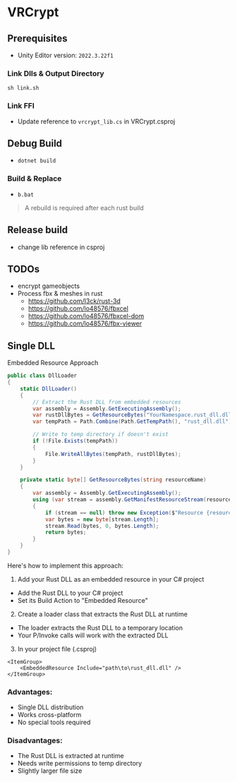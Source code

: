 # VRCrypt

## Prerequisites

- Unity Editor version: `2022.3.22f1`

### Link Dlls & Output Directory

`sh link.sh`

### Link FFI

- Update reference to `vrcrypt_lib.cs` in VRCrypt.csproj

## Debug Build

- `dotnet build`

### Build & Replace

- `b.bat`

> A rebuild is required after each rust build

## Release build

- change lib reference in csproj

## TODOs

- encrypt gameobjects
- Process fbx & meshes in rust
  - https://github.com/I3ck/rust-3d
  - https://github.com/lo48576/fbxcel
  - https://github.com/lo48576/fbxcel-dom
  - https://github.com/lo48576/fbx-viewer

## Single DLL

Embedded Resource Approach

```cs
public class DllLoader
{
    static DllLoader()
    {
        // Extract the Rust DLL from embedded resources
        var assembly = Assembly.GetExecutingAssembly();
        var rustDllBytes = GetResourceBytes("YourNamespace.rust_dll.dll");
        var tempPath = Path.Combine(Path.GetTempPath(), "rust_dll.dll");

        // Write to temp directory if doesn't exist
        if (!File.Exists(tempPath))
        {
            File.WriteAllBytes(tempPath, rustDllBytes);
        }
    }

    private static byte[] GetResourceBytes(string resourceName)
    {
        var assembly = Assembly.GetExecutingAssembly();
        using (var stream = assembly.GetManifestResourceStream(resourceName))
        {
            if (stream == null) throw new Exception($"Resource {resourceName} not found");
            var bytes = new byte[stream.Length];
            stream.Read(bytes, 0, bytes.Length);
            return bytes;
        }
    }
}

```

Here's how to implement this approach:

1. Add your Rust DLL as an embedded resource in your C# project

- Add the Rust DLL to your C# project
- Set its Build Action to "Embedded Resource"

2. Create a loader class that extracts the Rust DLL at runtime

- The loader extracts the Rust DLL to a temporary location
- Your P/Invoke calls will work with the extracted DLL

3. In your project file (.csproj)

```csproj
<ItemGroup>
    <EmbeddedResource Include="path\to\rust_dll.dll" />
</ItemGroup>
```

### Advantages:

- Single DLL distribution
- Works cross-platform
- No special tools required

### Disadvantages:

- The Rust DLL is extracted at runtime
- Needs write permissions to temp directory
- Slightly larger file size
